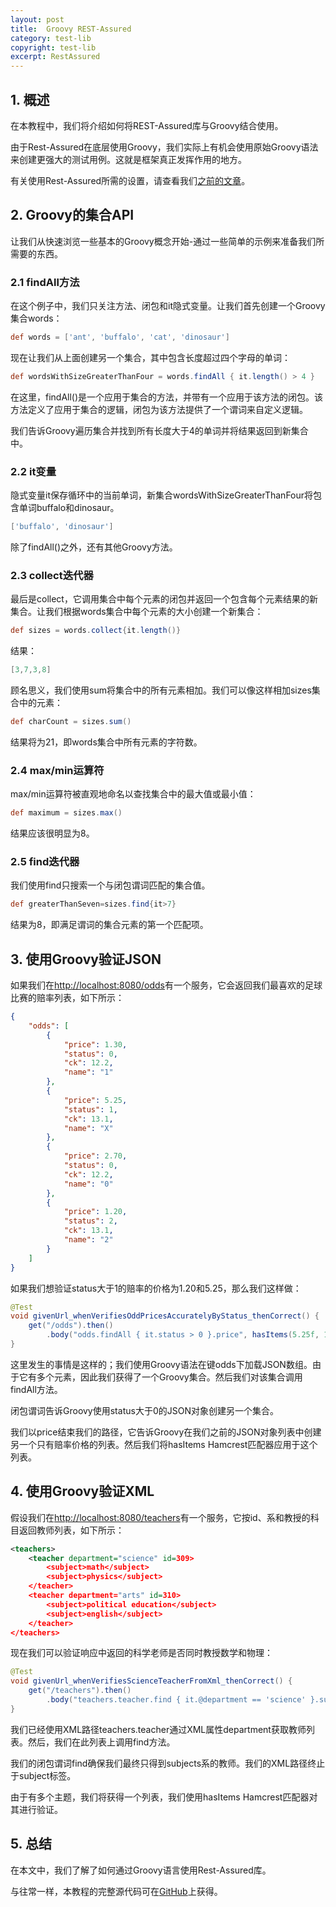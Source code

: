 ```yaml
---
layout: post
title:  Groovy REST-Assured
category: test-lib
copyright: test-lib
excerpt: RestAssured
---
```


## 1. 概述

在本教程中，我们将介绍如何将REST-Assured库与Groovy结合使用。

由于Rest-Assured在底层使用Groovy，我们实际上有机会使用原始Groovy语法来创建更强大的测试用例。这就是框架真正发挥作用的地方。

有关使用Rest-Assured所需的设置，请查看我们[之前的文章](https://www.baeldung.com/rest-assured-tutorial)。

## 2. Groovy的集合API

让我们从快速浏览一些基本的Groovy概念开始-通过一些简单的示例来准备我们所需要的东西。

### 2.1 findAll方法

在这个例子中，我们只关注方法、闭包和it隐式变量。让我们首先创建一个Groovy集合words：

```groovy
def words = ['ant', 'buffalo', 'cat', 'dinosaur']
```

现在让我们从上面创建另一个集合，其中包含长度超过四个字母的单词：

```groovy
def wordsWithSizeGreaterThanFour = words.findAll { it.length() > 4 }
```

在这里，findAll()是一个应用于集合的方法，并带有一个应用于该方法的闭包。该方法定义了应用于集合的逻辑，闭包为该方法提供了一个谓词来自定义逻辑。

我们告诉Groovy遍历集合并找到所有长度大于4的单词并将结果返回到新集合中。

### 2.2 it变量

隐式变量it保存循环中的当前单词，新集合wordsWithSizeGreaterThanFour将包含单词buffalo和dinosaur。

```groovy
['buffalo', 'dinosaur']
```

除了findAll()之外，还有其他Groovy方法。

### 2.3 collect迭代器

最后是collect，它调用集合中每个元素的闭包并返回一个包含每个元素结果的新集合。让我们根据words集合中每个元素的大小创建一个新集合：

```groovy
def sizes = words.collect{it.length()}
```

结果：

```groovy
[3,7,3,8]
```

顾名思义，我们使用sum将集合中的所有元素相加。我们可以像这样相加sizes集合中的元素：

```groovy
def charCount = sizes.sum()
```

结果将为21，即words集合中所有元素的字符数。

### 2.4 max/min运算符

max/min运算符被直观地命名以查找集合中的最大值或最小值：

```groovy
def maximum = sizes.max()
```

结果应该很明显为8。

### 2.5 find迭代器

我们使用find只搜索一个与闭包谓词匹配的集合值。

```groovy
def greaterThanSeven=sizes.find{it>7}
```

结果为8，即满足谓词的集合元素的第一个匹配项。

## 3. 使用Groovy验证JSON

如果我们在[http://localhost:8080/odds](http://localhost:8080/odds)有一个服务，它会返回我们最喜欢的足球比赛的赔率列表，如下所示：

```json
{
    "odds": [
        {
            "price": 1.30,
            "status": 0,
            "ck": 12.2,
            "name": "1"
        },
        {
            "price": 5.25,
            "status": 1,
            "ck": 13.1,
            "name": "X"
        },
        {
            "price": 2.70,
            "status": 0,
            "ck": 12.2,
            "name": "0"
        },
        {
            "price": 1.20,
            "status": 2,
            "ck": 13.1,
            "name": "2"
        }
    ]
}
```

如果我们想验证status大于1的赔率的价格为1.20和5.25，那么我们这样做：

```java
@Test
void givenUrl_whenVerifiesOddPricesAccuratelyByStatus_thenCorrect() {
    get("/odds").then()
        .body("odds.findAll { it.status > 0 }.price", hasItems(5.25f, 1.20f));
}
```

这里发生的事情是这样的；我们使用Groovy语法在键odds下加载JSON数组。由于它有多个元素，因此我们获得了一个Groovy集合。然后我们对该集合调用findAll方法。

闭包谓词告诉Groovy使用status大于0的JSON对象创建另一个集合。

我们以price结束我们的路径，它告诉Groovy在我们之前的JSON对象列表中创建另一个只有赔率价格的列表。然后我们将hasItems Hamcrest匹配器应用于这个列表。

## 4. 使用Groovy验证XML

假设我们在[http://localhost:8080/teachers](http://localhost:8080/teachers)有一个服务，它按id、系和教授的科目返回教师列表，如下所示：

```xml
<teachers>
    <teacher department="science" id=309>
        <subject>math</subject>
        <subject>physics</subject>
    </teacher>
    <teacher department="arts" id=310>
        <subject>political education</subject>
        <subject>english</subject>
    </teacher>
</teachers>
```

现在我们可以验证响应中返回的科学老师是否同时教授数学和物理：

```java
@Test
void givenUrl_whenVerifiesScienceTeacherFromXml_thenCorrect() {
    get("/teachers").then()
        .body("teachers.teacher.find { it.@department == 'science' }.subject", hasItems("math", "physics"));
}
```

我们已经使用XML路径teachers.teacher通过XML属性department获取教师列表。然后，我们在此列表上调用find方法。

我们的闭包谓词find确保我们最终只得到subjects系的教师。我们的XML路径终止于subject标签。

由于有多个主题，我们将获得一个列表，我们使用hasItems Hamcrest匹配器对其进行验证。

## 5. 总结

在本文中，我们了解了如何通过Groovy语言使用Rest-Assured库。

与往常一样，本教程的完整源代码可在[GitHub](https://github.com/tuyucheng7/taketoday-tutorial4j/tree/master/software.test/rest-assured)上获得。